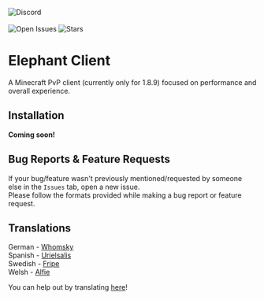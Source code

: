 ![Discord](https://discordapp.com/api/guilds/959153592869224579/widget.png?style=banner2)\
\
![Open Issues](https://img.shields.io/github/issues/Elephant1214/ElephantClient?style=for-the-badge)
![Stars](https://img.shields.io/github/stars/Elephant1214/ElephantClient?style=for-the-badge)

# Elephant Client
A Minecraft PvP client (currently only for 1.8.9) focused on performance and overall experience.

## Installation
**Coming soon!**

## Bug Reports & Feature Requests
If your bug/feature wasn't previously mentioned/requested by someone else in the `Issues` tab, open a new issue.\
Please follow the formats provided while making a bug report or feature request.

## Translations
German - [Whomsky](https://github.com/Whomsky)\
Spanish - [Urielsalis](https://github.com/urielsalis)\
Swedish - [Fripe](https://github.com/Fripe070)\
Welsh - [Alfie](https://github.com/alf1e)

You can help out by translating [here](https://github.com/Elephant1214/ElephantClient/tree/main/translations)!
